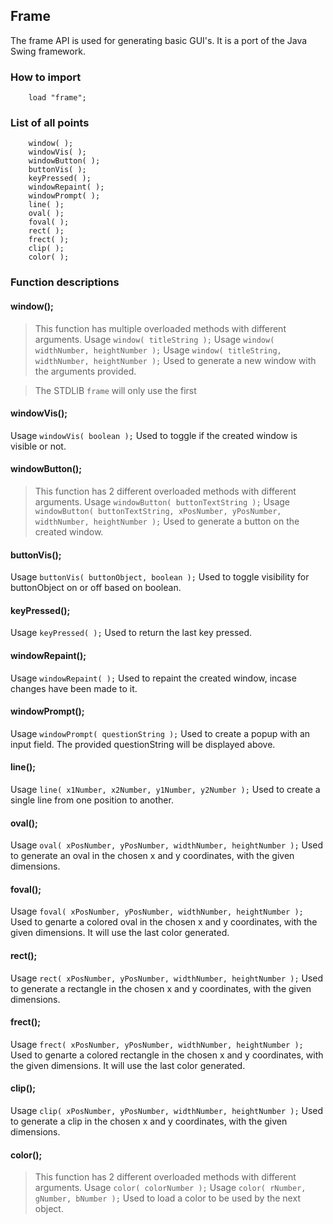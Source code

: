 ## Frame
The frame API is used for generating basic GUI's. It is a
port of the Java Swing framework.

### How to import
~~~ mani
    load "frame";
~~~

### List of all points
~~~ mani
    window( );
    windowVis( );
    windowButton( );
    buttonVis( );
    keyPressed( );
    windowRepaint( );
    windowPrompt( );
    line( );
    oval( );
    foval( );
    rect( );
    frect( );
    clip( );
    color( );
~~~

### Function descriptions

#### window();
> This function has multiple overloaded methods with different arguments.
Usage `window( titleString );`
Usage `window( widthNumber, heightNumber );`
Usage `window( titleString, widthNumber, heightNumber );`
Used to generate a new window with the arguments provided.

> The STDLIB `frame` will only use the first


#### windowVis();
Usage `windowVis( boolean );`
Used to toggle if the created window is visible or not.


#### windowButton();
> This function has 2 different overloaded methods with different arguments.
Usage `windowButton( buttonTextString );`
Usage `windowButton( buttonTextString, xPosNumber, yPosNumber, widthNumber, heightNumber );`
Used to generate a button on the created window.


#### buttonVis();
Usage `buttonVis( buttonObject, boolean );`
Used to toggle visibility for buttonObject on or off based on boolean.

#### keyPressed();
Usage `keyPressed( );`
Used to return the last key pressed.


#### windowRepaint();
Usage `windowRepaint( );`
Used to repaint the created window, incase changes have been made to it.


#### windowPrompt();
Usage `windowPrompt( questionString );`
Used to create a popup with an input field. The provided questionString will be displayed above.


#### line();
Usage `line( x1Number, x2Number, y1Number, y2Number );`
Used to create a single line from one position to another.


#### oval();
Usage `oval( xPosNumber, yPosNumber, widthNumber, heightNumber );`
Used to generate an oval in the chosen x and y coordinates, with the given dimensions.


#### foval();
Usage `foval( xPosNumber, yPosNumber, widthNumber, heightNumber );`
Used to genarte a colored oval in the chosen x and y coordinates, with the given dimensions. It will use the last color generated.


#### rect();
Usage `rect( xPosNumber, yPosNumber, widthNumber, heightNumber );`
Used to generate a rectangle in the chosen x and y coordinates, with the given dimensions.


#### frect();
Usage `frect( xPosNumber, yPosNumber, widthNumber, heightNumber );`
Used to genarte a colored rectangle in the chosen x and y coordinates, with the given dimensions. It will use the last color generated.

#### clip();
Usage `clip( xPosNumber, yPosNumber, widthNumber, heightNumber );`
Used to generate a clip in the chosen x and y coordinates, with the given dimensions.

#### color();
> This function has 2 different overloaded methods with different arguments.
Usage `color( colorNumber );`
Usage `color( rNumber, gNumber, bNumber );`
Used to load a color to be used by the next object.
